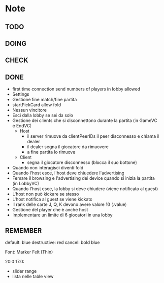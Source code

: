 # Note

## TODO

## DOING

## CHECK

## DONE

- first time connection send numbers of players in lobby allowed
- Settings
- Gestione fine match/fine partita
- startPickCard allow fold
- Nessun vincitore
- Esci dalla lobby se sei da solo
- Gestione dei clients che si disconnettono durante la partita (in GameVC e EndVC)
    - Host
        - il server rimuove da clientPeerIDs il peer disconnesso e chiama il dealer
        - il dealer segna il giocatore da rimuovere
        - a fine partita lo rimuove
    - Client
        - segna il giocatore disconnesso (blocca il suo bottone)
- Quando non interagisci diventi fold
- Quando l'host esce, l'host deve chiuedere l'advertising
- Femare il browsing e l'advertising dei device quando si inizia la partita (in LobbyVC)
- Quando l'host esce, la lobby si deve chiudere (viene notificato al guest)
- L'host non può kickare se stesso
- L'host notifica al guest se viene kickato 
- Il rank delle carte J, Q, K devono avere valore 10 (.value)
- Gestione del player che è anche host
- Implementare un limite di 6 giocatori in una lobby

## REMEMBER

default: blue
destructive: red
cancel: bold blue

Font:
Marker Felt (Thin)

20.0
17.0:
- slider range
- lista nelle table view

